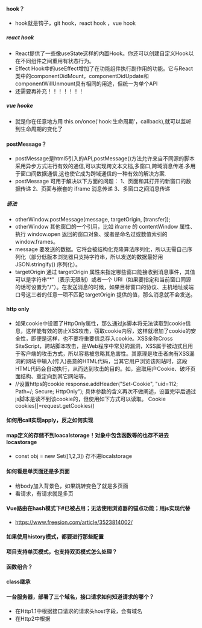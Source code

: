 #### hook？
* hook就是钩子，git hook，react hook ，vue hook
##### react hook
* React提供了一些像useState这样的内置Hook。你还可以创建自定义Hook以在不同组件之间重用有状态行为。
* Effect Hook中的useEffect增加了在功能组件执行副作用的功能。它与React类中的componentDidMount，componentDidUpdate和componentWillUnmount具有相同的用途，但统一为单个API
* 还需要再补充！！！！！！！

##### vue hooke
* 就是你在任意地方用 this.on/once('hook:生命周期'，callback),就可以监听到生命周期的变化了


#### postMessage？
* postMessage是html5引入的API,postMessage()方法允许来自不同源的脚本采用异步方式进行有效的通信,可以实现跨文本文档,多窗口,跨域消息传递.多用于窗口间数据通信,这也使它成为跨域通信的一种有效的解决方案.
* postMessage 可用于解决以下方面的问题：
    1、页面和其打开的新窗口的数据传递
    2、页面与嵌套的 iframe 消息传递
    3、多窗口之间消息传递
##### 语法
* otherWindow.postMessage(message, targetOrigin, [transfer]);
* otherWindow
    其他窗口的一个引用，比如 iframe 的 contentWindow 属性、执行 window.open 返回的窗口对象、或者是命名过或数值索引的 window.frames。
* message
    要发送的数据。它将会被结构化克隆算法序列化，所以无需自己序列化（部分低版本浏览器只支持字符串，所以发送的数据最好用JSON.stringify() 序列化）。
* targetOrigin
    通过 targetOrigin 属性来指定哪些窗口能接收到消息事件，其值可以是字符串“*”（表示无限制）或者一个 URI（如果要指定和当前窗口同源的话可设置为"/"）。在发送消息的时候，如果目标窗口的协议、主机地址或端口号这三者的任意一项不匹配 targetOrigin 提供的值，那么消息就不会发送。


#### http only
* 如果cookie中设置了HttpOnly属性，那么通过js脚本将无法读取到cookie信息，这样能有效的防止XSS攻击，窃取cookie内容，这样就增加了cookie的安全性，即便是这样，也不要将重要信息存入cookie。XSS全称Cross SiteScript，跨站脚本攻击，是Web程序中常见的漏洞，XSS属于被动式且用于客户端的攻击方式，所以容易被忽略其危害性。其原理是攻击者向有XSS漏洞的网站中输入(传入)恶意的HTML代码，当其它用户浏览该网站时，这段HTML代码会自动执行，从而达到攻击的目的。如，盗取用户Cookie、破坏页面结构、重定向到其它网站等。
* //设置https的cookie
    response.addHeader("Set-Cookie", "uid=112; Path=/; Secure; HttpOnly");
    具体参数的含义再次不做阐述，设置完毕后通过js脚本是读不到该cookie的，但使用如下方式可以读取。
    Cookie cookies[]=request.getCookies()

#### 如何用call实现apply，反之如何实现

#### map定义的存储不到loacalstorage！对象中包含函数等的也存不进去locastorage
* const obj = new Set([1,2,3]) 存不进localstorage

#### 如何看是单页面还是多页面
* 给body加入背景色，如果跳转变色了就是多页面
* 看请求，有请求就是多页

#### Vue路由在hash模式下#已被占用；无法使用浏览器的锚点功能；用js实现代替
* https://www.freesion.com/article/3523814002/

#### 如果使用history模式，都要进行那些配置

#### 项目支持单页模式，也支持双页模式怎么处理？

#### 函数组合？

####  class继承

#### 一台服务器，部署了三个域名，接口请求如何知道请求的哪个？
* 在Http1.1中根据接口请求的请求头host字段，会有域名
* 在Http2中根据